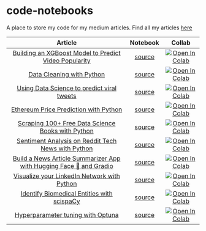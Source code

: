 # code-notebooks

A place to store my code for my medium articles. Find all my articles [here](https://benedictxneo.medium.com/all-my-articles-and-series-b4b454a1435d)

Article | Notebook | Collab
:---: |:---: | :---:
[Building an XGBoost Model to Predict Video Popularity](https://tinyurl.com/yzr3k6sm)  | [source](notebooks/video_popularity.ipynb) |  [![Open In Colab](https://colab.research.google.com/assets/colab-badge.svg)](https://tinyurl.com/ydrmktxd)
[Data Cleaning with Python](https://tinyurl.com/yfhnxsy8)  | [source](notebooks/data_cleaning.ipynb) |  [![Open In Colab](https://colab.research.google.com/assets/colab-badge.svg)](https://tinyurl.com/yhfznaho)
[Using Data Science to predict viral tweets](https://tinyurl.com/yh5pfsr7)  | [source](notebooks/viraltweets.ipynb) |  [![Open In Colab](https://colab.research.google.com/assets/colab-badge.svg)](https://tinyurl.com/yfzf7e3k)
[Ethereum Price Prediction with Python](https://tinyurl.com/yerr35a6) | [source](notebooks/eth_prophet_forecasting.ipynb) | [![Open In Colab](https://colab.research.google.com/assets/colab-badge.svg)](https://tinyurl.com/yh2gt8d7)
[Scraping 100+ Free Data Science Books with Python](https://tinyurl.com/ygcwtfz2) | [source](notebooks/web-scraping-ds-books.ipynb) | [![Open In Colab](https://colab.research.google.com/assets/colab-badge.svg)](https://tinyurl.com/ygdg2q9a)
[Sentiment Analysis on Reddit Tech News with Python](https://tinyurl.com/yf5uyknu) | [source](notebooks/sentiment_analysis_reddit.ipynb) | [![Open In Colab](https://colab.research.google.com/assets/colab-badge.svg)](https://tinyurl.com/yhss3zux)
[Build a News Article Summarizer App with Hugging Face 🤗 and Gradio](https://tinyurl.com/yjdepkrc) | [source](notebooks/summarize_news_articles_hugging_face.ipynb) | [![Open In Colab](https://colab.research.google.com/assets/colab-badge.svg)](https://tinyurl.com/yeva9kxe)
[Visualize your LinkedIn Network with Python](https://medium.com/bitgrit-data-science-publication/visualize-your-linkedin-network-with-python-59a213786c4) | [source](notebooks/Visualize_Linkedin_Network.ipynb) | [![Open In Colab](https://colab.research.google.com/assets/colab-badge.svg)](https://tinyurl.com/yer64fx8)
[Identify Biomedical Entities with scispaCy](https://towardsdatascience.com/litcoin-nlp-challenge-by-ncats-nasa-48eaf8578ed1) | [source](notebooks/biomedical.ipynb) | [![Open In Colab](https://colab.research.google.com/assets/colab-badge.svg)](https://tinyurl.com/ycg2vqhu)
[Hyperparameter tuning with Optuna](https://medium.com/bitgrit-data-science-publication/the-missing-library-in-your-machine-learning-workflow-455745f0e66b) | [source](notebooks/optuna.ipynb) | [![Open In Colab](https://colab.research.google.com/assets/colab-badge.svg)](https://tinyurl.com/y88zzffk)
